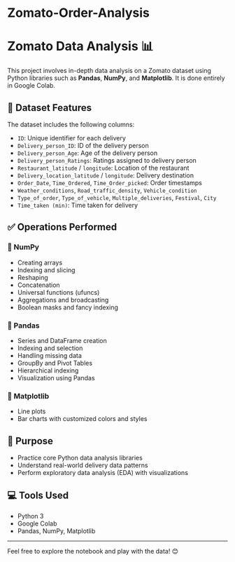 # Zomato-Order-Analysis
# Zomato Data Analysis 📊

This project involves in-depth data analysis on a Zomato dataset using Python libraries such as **Pandas**, **NumPy**, and **Matplotlib**. It is done entirely in Google Colab.

## 📁 Dataset Features

The dataset includes the following columns:

- `ID`: Unique identifier for each delivery
- `Delivery_person_ID`: ID of the delivery person
- `Delivery_person_Age`: Age of the delivery person
- `Delivery_person_Ratings`: Ratings assigned to delivery person
- `Restaurant_latitude` / `longitude`: Location of the restaurant
- `Delivery_location_latitude` / `longitude`: Delivery destination
- `Order_Date`, `Time_Ordered`, `Time_Order_picked`: Order timestamps
- `Weather_conditions`, `Road_traffic_density`, `Vehicle_condition`
- `Type_of_order`, `Type_of_vehicle`, `Multiple_deliveries`, `Festival`, `City`
- `Time_taken (min)`: Time taken for delivery

## ✅ Operations Performed

### 🔸 NumPy
- Creating arrays
- Indexing and slicing
- Reshaping
- Concatenation
- Universal functions (ufuncs)
- Aggregations and broadcasting
- Boolean masks and fancy indexing

### 🔸 Pandas
- Series and DataFrame creation
- Indexing and selection
- Handling missing data
- GroupBy and Pivot Tables
- Hierarchical indexing
- Visualization using Pandas

### 🔸 Matplotlib
- Line plots
- Bar charts with customized colors and styles

## 🧠 Purpose

- Practice core Python data analysis libraries
- Understand real-world delivery data patterns
- Perform exploratory data analysis (EDA) with visualizations

## 💻 Tools Used

- Python 3
- Google Colab
- Pandas, NumPy, Matplotlib

---

Feel free to explore the notebook and play with the data! 😊
